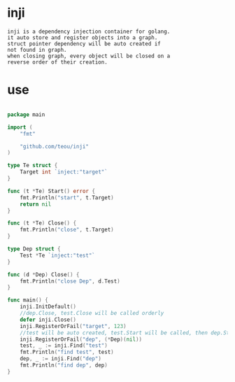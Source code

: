 # inji

    inji is a dependency injection container for golang.
    it auto store and register objects into a graph.
    struct pointer dependency will be auto created if 
    not found in graph.
    when closing graph, every object will be closed on a 
    reverse order of their creation.
    
# use

```go

package main

import (
	"fmt"

	"github.com/teou/inji"
)

type Te struct {
	Target int `inject:"target"`
}

func (t *Te) Start() error {
	fmt.Println("start", t.Target)
	return nil
}

func (t *Te) Close() {
	fmt.Println("close", t.Target)
}

type Dep struct {
	Test *Te `inject:"test"`
}

func (d *Dep) Close() {
	fmt.Println("close Dep", d.Test)
}

func main() {
	inji.InitDefault()
	//dep.Close, test.Close will be called orderly
	defer inji.Close()
	inji.RegisterOrFail("target", 123)
	//test will be auto created, test.Start will be called, then dep.Start(if any)
	inji.RegisterOrFail("dep", (*Dep)(nil))
	test, _ := inji.Find("test")
	fmt.Println("find test", test)
	dep, _ := inji.Find("dep")
	fmt.Println("find dep", dep)
}

```
